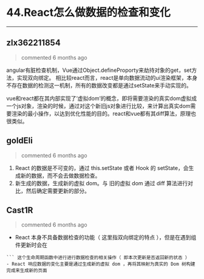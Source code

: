 
 # 44.React怎么做数据的检查和变化 
  
 ***
## zlx362211854 
 > commented 6 months ago 

angular有脏检查机制，Vue通过Object.defineProporty来劫持对象的get，set方法，实现双向绑定。
相比较react而言，react是单向数据流动的ui渲染框架，本身不存在数据的检测这一机制，所有的数据改变都是通过setState来手动实现的。

vue和react都在其内部实现了‘虚拟dom’的概念，即将需要渲染的真实dom虚拟成一个js对象，渲染的时候，通过对这个新旧js对象进行比较，来计算出真实dom需要渲染的最小操作，以达到优化性能的目的。react和vue都有其diff算法，原理也很类似。
## goldEli 
 > commented 6 months ago 

1. React 的数据是不可变的，通过 this.setState 或者 Hook 的 setState，会生成新的数据，而不会去做数据检查。
2. 新生成的数据，生成新的虚拟 dom。与 旧的虚拟 dom 通过 diff 算法进行对比，然后确定需要更新的部分。
## Cast1R 
 > commented 6 months ago 

- React 本身不具备数据检查的功能（ 这里指双向绑定的特点 ），但是在遇到组件更新时会在 
```shouldComponentUpdate
``` 这个生命周期函数中进行进行数据检查的相关操作（ 即本次更新是否返回新的状态 ）
- React 响应数据的变化主要是通过生成新的虚拟 dom ，再将其映射为真实的 Dom 树构建完成来生成新的页面
